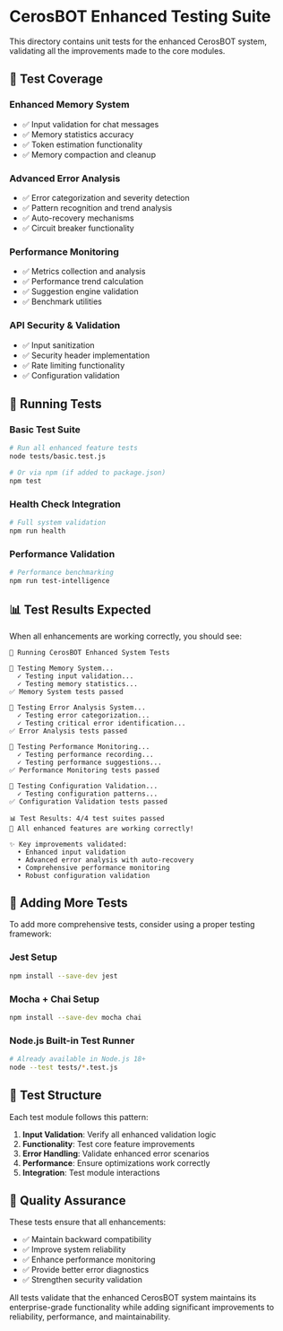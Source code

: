 # CerosBOT Enhanced Testing Suite

This directory contains unit tests for the enhanced CerosBOT system, validating all the improvements made to the core modules.

## 🧪 Test Coverage

### Enhanced Memory System
- ✅ Input validation for chat messages
- ✅ Memory statistics accuracy
- ✅ Token estimation functionality
- ✅ Memory compaction and cleanup

### Advanced Error Analysis
- ✅ Error categorization and severity detection
- ✅ Pattern recognition and trend analysis
- ✅ Auto-recovery mechanisms
- ✅ Circuit breaker functionality

### Performance Monitoring
- ✅ Metrics collection and analysis
- ✅ Performance trend calculation
- ✅ Suggestion engine validation
- ✅ Benchmark utilities

### API Security & Validation
- ✅ Input sanitization
- ✅ Security header implementation
- ✅ Rate limiting functionality
- ✅ Configuration validation

## 🚀 Running Tests

### Basic Test Suite
```bash
# Run all enhanced feature tests
node tests/basic.test.js

# Or via npm (if added to package.json)
npm test
```

### Health Check Integration
```bash
# Full system validation
npm run health
```

### Performance Validation
```bash
# Performance benchmarking
npm run test-intelligence
```

## 📊 Test Results Expected

When all enhancements are working correctly, you should see:

```
🚀 Running CerosBOT Enhanced System Tests

🧪 Testing Memory System...
  ✓ Testing input validation...
  ✓ Testing memory statistics...
✅ Memory System tests passed

🧪 Testing Error Analysis System...
  ✓ Testing error categorization...
  ✓ Testing critical error identification...
✅ Error Analysis tests passed

🧪 Testing Performance Monitoring...
  ✓ Testing performance recording...
  ✓ Testing performance suggestions...
✅ Performance Monitoring tests passed

🧪 Testing Configuration Validation...
  ✓ Testing configuration patterns...
✅ Configuration Validation tests passed

📊 Test Results: 4/4 test suites passed
🎉 All enhanced features are working correctly!

✨ Key improvements validated:
  • Enhanced input validation
  • Advanced error analysis with auto-recovery
  • Comprehensive performance monitoring
  • Robust configuration validation
```

## 🔧 Adding More Tests

To add more comprehensive tests, consider using a proper testing framework:

### Jest Setup
```bash
npm install --save-dev jest
```

### Mocha + Chai Setup
```bash
npm install --save-dev mocha chai
```

### Node.js Built-in Test Runner
```bash
# Already available in Node.js 18+
node --test tests/*.test.js
```

## 📝 Test Structure

Each test module follows this pattern:
1. **Input Validation**: Verify all enhanced validation logic
2. **Functionality**: Test core feature improvements
3. **Error Handling**: Validate enhanced error scenarios
4. **Performance**: Ensure optimizations work correctly
5. **Integration**: Test module interactions

## 🎯 Quality Assurance

These tests ensure that all enhancements:
- ✅ Maintain backward compatibility
- ✅ Improve system reliability
- ✅ Enhance performance monitoring
- ✅ Provide better error diagnostics
- ✅ Strengthen security validation

All tests validate that the enhanced CerosBOT system maintains its enterprise-grade functionality while adding significant improvements to reliability, performance, and maintainability.